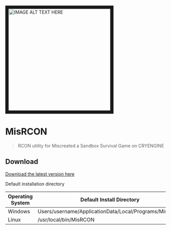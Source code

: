 <a href="https://github.com/csprance/MisRCON/blob/master/resources/icon.png" ><img src="https://github.com/csprance/MisRCON/blob/master/resources/icon.png?raw=true" alt="IMAGE ALT TEXT HERE" width="320" height="320" border="10" /></a><br/>
# MisRCON
> RCON utility for Miscreated a Sandbox Survival Game on CRYENGINE

## Download
<a href="https://github.com/csprance/MisRCON/releases/latest">Download the latest version here</a>

Default installation directory

| Operating System | Default Install Directory |
| ------------- | ------------- |
| Windows  | Users/username/ApplicationData/Local/Programs/MisRCON  |
| Linux  | /usr/local/bin/MisRCON  |
